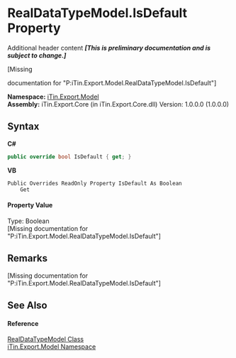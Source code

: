 # RealDataTypeModel.IsDefault Property 
Additional header content _**\[This is preliminary documentation and is subject to change.\]**_

\[Missing <summary> documentation for "P:iTin.Export.Model.RealDataTypeModel.IsDefault"\]

**Namespace:**&nbsp;<a href="ef57ffcc-e95e-b212-5a46-9aa6f5a3511f">iTin.Export.Model</a><br />**Assembly:**&nbsp;iTin.Export.Core (in iTin.Export.Core.dll) Version: 1.0.0.0 (1.0.0.0)

## Syntax

**C#**<br />
``` C#
public override bool IsDefault { get; }
```

**VB**<br />
``` VB
Public Overrides ReadOnly Property IsDefault As Boolean
	Get
```


#### Property Value
Type: Boolean<br />\[Missing <value> documentation for "P:iTin.Export.Model.RealDataTypeModel.IsDefault"\]

## Remarks
\[Missing <remarks> documentation for "P:iTin.Export.Model.RealDataTypeModel.IsDefault"\]

## See Also


#### Reference
<a href="48732ce6-4375-b6cd-857f-35c596b7f238">RealDataTypeModel Class</a><br /><a href="ef57ffcc-e95e-b212-5a46-9aa6f5a3511f">iTin.Export.Model Namespace</a><br />